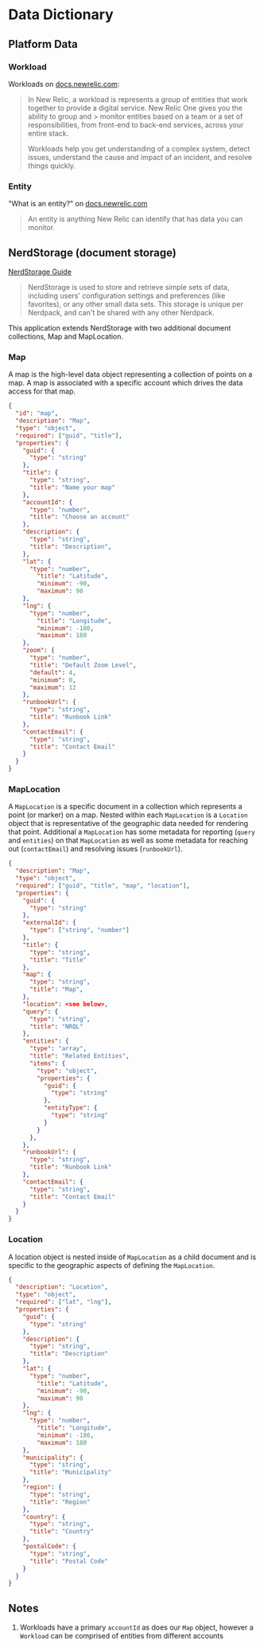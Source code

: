 # Data Dictionary

## Platform Data

### Workload

Workloads on [docs.newrelic.com](https://docs.newrelic.com/docs/new-relic-one/use-new-relic-one/core-concepts/new-relic-one-workloads-isolate-resolve-incidents-faster):

> In New Relic, a workload is represents a group of entities that work together to provide a digital service. New Relic One gives you the ability to group and > monitor entities based on a team or a set of responsibilities, from front-end to back-end services, across your entire stack.
>
> Workloads help you get understanding of a complex system, detect issues, understand the cause and impact of an incident, and resolve things quickly.

### Entity

"What is an entity?" on [docs.newrelic.com](https://docs.newrelic.com/docs/new-relic-one/use-new-relic-one/core-concepts/what-entity-new-relic)

> An entity is anything New Relic can identify that has data you can monitor.

## NerdStorage (document storage)

[NerdStorage Guide](https://developer.newrelic.com/build-tools/new-relic-one-applications/nerdstorage)

> NerdStorage is used to store and retrieve simple sets of data, including users' configuration settings and preferences (like favorites), or any other small data sets. This storage is unique per Nerdpack, and can't be shared with any other Nerdpack.

This application extends NerdStorage with two additional document collections, Map and MapLocation.

### Map

A map is the high-level data object representing a collection of points on a map. A map is associated with a specific account which drives the data access for that map.

```json
{
  "id": "map",
  "description": "Map",
  "type": "object",
  "required": ["guid", "title"],
  "properties": {
    "guid": {
      "type": "string"
    },
    "title": {
      "type": "string",
      "title": "Name your map"
    },
    "accountId": {
      "type": "number",
      "title": "Choose an account"
    },
    "description": {
      "type": "string",
      "title": "Description",
    },
    "lat": {
      "type": "number",
        "title": "Latitude",
        "minimum": -90,
        "maximum": 90
    },
    "lng": {
      "type": "number",
        "title": "Longitude",
        "minimum": -180,
        "maximum": 180
    },
    "zoom": {
      "type": "number",
      "title": "Default Zoom Level",
      "default": 4,
      "minimum": 0,
      "maximum": 12
    },
    "runbookUrl": {
      "type": "string",
      "title": "Runbook Link"
    },
    "contactEmail": {
      "type": "string",
      "title": "Contact Email"
    }
  }
}
```

### MapLocation

A `MapLocation` is a specific document in a collection which represents a point (or marker) on a map. Nested within each `MapLocation` is a `Location` object that is representative of the geographic data needed for rendering that point. Additional a `MapLocation` has some metadata for reporting (`query` and `entities`) on that `MapLocation` as well as some metadata for reaching out (`contactEmail`) and resolving issues (`runbookUrl`).

```json
{
  "description": "Map",
  "type": "object",
  "required": ["guid", "title", "map", "location"],
  "properties": {
    "guid": {
      "type": "string"
    },
    "externalId": {
      "type": ["string", "number"]
    },
    "title": {
      "type": "string",
      "title": "Title"
    },
    "map": {
      "type": "string",
      "title": "Map",
    },
    "location": <see below>,
    "query": {
      "type": "string",
      "title": "NRQL"
    },
    "entities": {
      "type": "array",
      "title": "Related Entities",
      "items": {
        "type": "object",
        "properties": {
          "guid": {
            "type": "string"
          },
          "entityType": {
            "type": "string"
          }
        }
      },
    },
    "runbookUrl": {
      "type": "string",
      "title": "Runbook Link"
    },
    "contactEmail": {
      "type": "string",
      "title": "Contact Email"
    }
  }
}
```

### Location

A location object is nested inside of `MapLocation` as a child document and is specific to the geographic aspects of defining the `MapLocation`.

```json
{
  "description": "Location",
  "type": "object",
  "required": ["lat", "lng"],
  "properties": {
    "guid": {
      "type": "string"
    },
    "description": {
      "type": "string",
      "title": "Description"
    },
    "lat": {
      "type": "number",
        "title": "Latitude",
        "minimum": -90,
        "maximum": 90
    },
    "lng": {
      "type": "number",
        "title": "Longitude",
        "minimum": -180,
        "maximum": 180
    },
    "municipality": {
      "type": "string",
      "title": "Municipality"
    },
    "region": {
      "type": "string",
      "title": "Region"
    },
    "country": {
      "type": "string",
      "title": "Country"
    },
    "postalCode": {
      "type": "string",
      "title": "Postal Code"
    }
  }
}
```

## Notes

1. Workloads have a primary `accountId` as does our `Map` object, however a `Workload` can be comprised of entities from different accounts
